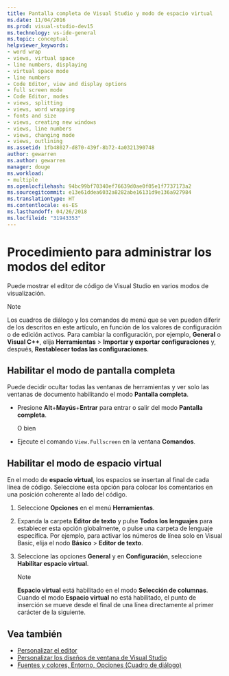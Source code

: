 ```yaml
---
title: Pantalla completa de Visual Studio y modo de espacio virtual
ms.date: 11/04/2016
ms.prod: visual-studio-dev15
ms.technology: vs-ide-general
ms.topic: conceptual
helpviewer_keywords:
- word wrap
- views, virtual space
- line numbers, displaying
- virtual space mode
- line numbers
- Code Editor, view and display options
- full screen mode
- Code Editor, modes
- views, splitting
- views, word wrapping
- fonts and size
- views, creating new windows
- views, line numbers
- views, changing mode
- views, outlining
ms.assetid: 1fb48027-d870-439f-8b72-4a0321390748
author: gewarren
ms.author: gewarren
manager: douge
ms.workload:
- multiple
ms.openlocfilehash: 94bc99bf70340ef76639d0ae0f05e1f7737173a2
ms.sourcegitcommit: e13e61ddea6032a8282abe16131d9e136a927984
ms.translationtype: HT
ms.contentlocale: es-ES
ms.lasthandoff: 04/26/2018
ms.locfileid: "31943353"
---
```

# <a name="how-to-manage-editor-modes"></a>Procedimiento para administrar los modos del editor

Puede mostrar el editor de código de Visual Studio en varios modos de visualización.

> [!NOTE]
> Los cuadros de diálogo y los comandos de menú que se ven pueden diferir de los descritos en este artículo, en función de los valores de configuración o de edición activos. Para cambiar la configuración, por ejemplo, **General** o **Visual C++**, elija **Herramientas** > **Importar y exportar configuraciones** y, después, **Restablecer todas las configuraciones**.

## <a name="enable-full-screen-mode"></a>Habilitar el modo de pantalla completa

Puede decidir ocultar todas las ventanas de herramientas y ver solo las ventanas de documento habilitando el modo **Pantalla completa**.

-   Presione **Alt**+**Mayús**+**Entrar** para entrar o salir del modo **Pantalla completa**.

     O bien

-   Ejecute el comando `View.Fullscreen` en la ventana **Comandos**.

## <a name="enable-virtual-space-mode"></a>Habilitar el modo de espacio virtual

En el modo de **espacio virtual**, los espacios se insertan al final de cada línea de código. Seleccione esta opción para colocar los comentarios en una posición coherente al lado del código.

1.  Seleccione **Opciones** en el menú **Herramientas**.

2.  Expanda la carpeta **Editor de texto** y pulse **Todos los lenguajes** para establecer esta opción globalmente, o pulse una carpeta de lenguaje específica. Por ejemplo, para activar los números de línea solo en Visual Basic, elija el nodo **Básico** > **Editor de texto**.

3.  Seleccione las opciones **General** y en **Configuración**, seleccione **Habilitar espacio virtual**.

    > [!NOTE]
    > **Espacio virtual** está habilitado en el modo **Selección de columnas**. Cuando el modo **Espacio virtual** no está habilitado, el punto de inserción se mueve desde el final de una línea directamente al primer carácter de la siguiente.

## <a name="see-also"></a>Vea también

- [Personalizar el editor](../ide/customizing-the-editor.md)
- [Personalizar los diseños de ventana de Visual Studio](../ide/customizing-window-layouts-in-visual-studio.md)
- [Fuentes y colores, Entorno, Opciones (Cuadro de diálogo)](../ide/reference/fonts-and-colors-environment-options-dialog-box.md)
